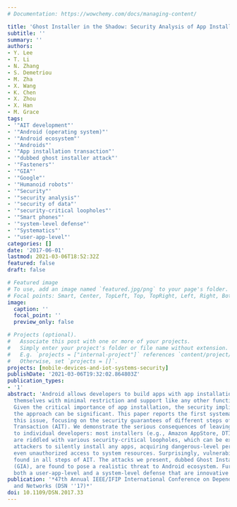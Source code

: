 ```yaml
---
# Documentation: https://wowchemy.com/docs/managing-content/

title: 'Ghost Installer in the Shadow: Security Analysis of App Installation on Android'
subtitle: ''
summary: ''
authors:
- Y. Lee
- T. Li
- N. Zhang
- S. Demetriou
- M. Zha
- X. Wang
- K. Chen
- X. Zhou
- X. Han
- M. Grace
tags:
- '"AIT development"'
- '"Android (operating system)"'
- '"Android ecosystem"'
- '"Androids"'
- '"App installation transaction"'
- '"dubbed ghost installer attack"'
- '"Fasteners"'
- '"GIA"'
- '"Google"'
- '"Humanoid robots"'
- '"Security"'
- '"security analysis"'
- '"security of data"'
- '"security-critical loopholes"'
- '"Smart phones"'
- '"system-level defense"'
- '"Systematics"'
- '"user-app-level"'
categories: []
date: '2017-06-01'
lastmod: 2021-03-06T18:52:32Z
featured: false
draft: false

# Featured image
# To use, add an image named `featured.jpg/png` to your page's folder.
# Focal points: Smart, Center, TopLeft, Top, TopRight, Left, Right, BottomLeft, Bottom, BottomRight.
image:
  caption: ''
  focal_point: ''
  preview_only: false

# Projects (optional).
#   Associate this post with one or more of your projects.
#   Simply enter your project's folder or file name without extension.
#   E.g. `projects = ["internal-project"]` references `content/project/deep-learning/index.md`.
#   Otherwise, set `projects = []`.
projects: [mobile-devices-and-iot-systems-security]
publishDate: '2021-03-06T19:32:02.864803Z'
publication_types:
- '1'
abstract: 'Android allows developers to build apps with app installation functionality
  themselves with minimal restriction and support like any other functionalities.
  Given the critical importance of app installation, the security implications of
  the approach can be significant. This paper reports the first systematic study on
  this issue, focusing on the security guarantees of different steps of the App Installation
  Transaction (AIT). We demonstrate the serious consequences of leaving AIT development
  to individual developers: most installers (e.g., Amazon AppStore, DTIgnite, Baidu)
  are riddled with various security-critical loopholes, which can be exploited by
  attackers to silently install any apps, acquiring dangerous-level permissions or
  even unauthorized access to system resources. Surprisingly, vulnerabilities were
  found in all steps of AIT. The attacks we present, dubbed Ghost Installer Attack
  (GIA), are found to pose a realistic threat to Android ecosystem. Further, we developed
  both a user-app-level and a system-level defense that are innovative and practical.'
publication: '*47th Annual IEEE/IFIP International Conference on Dependable Systems
  and Networks (DSN ''17)*'
doi: 10.1109/DSN.2017.33
---
```

